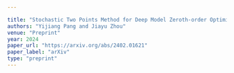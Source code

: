 ```yaml
---

title: "Stochastic Two Points Method for Deep Model Zeroth-order Optimization."
authors: "Yijiang Pang and Jiayu Zhou"
venue: "Preprint"
year: 2024
paper_url: "https://arxiv.org/abs/2402.01621"
paper_label: "arXiv"
type: "preprint"
---
```

